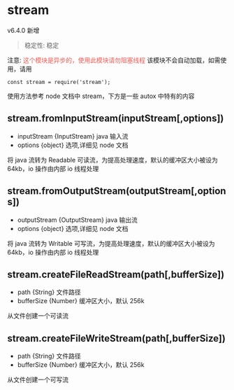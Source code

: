 # stream

v6.4.0 新增

> 稳定性: 稳定

注意: <font color="#ef5952">这个模块是异步的，使用此模块请勿阻塞线程</font>
该模块不会自动加载，如需使用，请用

```
const stream = require('stream');
```

使用方法参考 node 文档中 stream，下方是一些 autox 中特有的内容

## stream.fromInputStream(inputStream[,options])

- inputStream \{InputStream} java 输入流
- options \{object} 选项,详细见 node 文档

将 java 流转为 Readable 可读流，为提高处理速度，默认的缓冲区大小被设为 64kb，io 操作由内部 io 线程处理

## stream.fromOutputStream(outputStream[,options])

- outputStream \{OutputStream} java 输出流
- options \{object} 选项,详细见 node 文档

将 java 流转为 Writable 可写流，为提高处理速度，默认的缓冲区大小被设为 64kb，io 操作由内部 io 线程处理

## stream.createFileReadStream(path[,bufferSize])

- path \{String} 文件路径
- bufferSize \{Number} 缓冲区大小，默认 256k

从文件创建一个可读流

## stream.createFileWriteStream(path[,bufferSize])

- path \{String} 文件路径
- bufferSize \{Number} 缓冲区大小，默认 256k

从文件创建一个可写流
